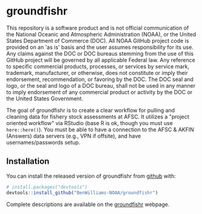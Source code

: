 
# groundfishr

This repository is a software product and is not official communication of the National Oceanic and Atmospheric Administration (NOAA), or the United States Department of Commerce (DOC). All NOAA GitHub project code is provided on an 'as is' basis and the user assumes responsibility for its use. Any claims against the DOC or DOC bureaus stemming from the use of this GitHub project will be governed by all applicable Federal law. Any reference to specific commercial products, processes, or services by service mark, trademark, manufacturer, or otherwise, does not constitute or imply their endorsement, recommendation, or favoring by the DOC. The DOC seal and logo, or the seal and logo of a DOC bureau, shall not be used in any manner to imply endorsement of any commercial product or activity by the DOC or the United States Government.

<!-- badges: start -->
<!-- badges: end -->

The goal of groundfishr is to create a clear workflow for pulling and cleaning data for fishery stock assessments at AFSC. 
It utilizes a "project oriented workflow" via RStudio (base R is ok, though you must use `here::here()`). 
You must be able to have a connection to the AFSC & AKFIN (Answers) data servers (e.g., VPN if offsite), and have usernames/passwords setup.

## Installation

You can install the released version of groundfishr from [github](https://github.com/BenWilliams-NOAA/groundfishr) with:

``` r
# install.packages("devtools")
devtools::install_github("BenWilliams-NOAA/groundfishr")
```

Complete descriptions are available on the [groundfishr](https://benwilliams-noaa.github.io/groundfishr/) webpage.


